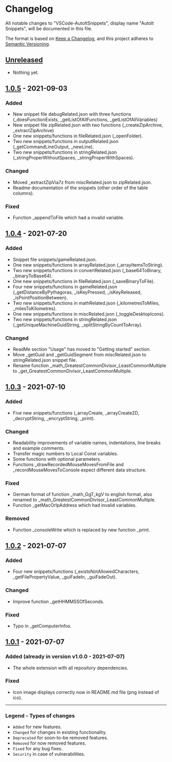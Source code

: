 # Changelog

All notable changes to "VSCode-AutoItSnippets", display name "AutoIt Snippets", will be documented in this file.

The format is based on [Keep a Changelog](https://keepachangelog.com/en/1.0.0/),
and this project adheres to [Semantic Versioning](https://semver.org/spec/v2.0.0.html).

## [Unreleased]

- Nothing yet.

## [1.0.5] - 2021-09-03

### Added

- New snippet file debugRelated.json with three functions (_doesFunctionExists, _getListOfAllFunctions, _getListOfAllVariables)
- New snippet file zipRelated.json with two functions (_createZipArchive, _extractZipArchive)
- One new snippets/functions in fileRelated.json (_openFolder).
- Two new snippets/functions in outputRelated.json (_getCommandLineOutput, _newLine).
- Two new snippets/functions in stringRelated.json (_stringProperWithoutSpaces, _stringProperWithSpaces).

### Changed

- Moved _extractZipVia7z from miscRelated.json to zipRelated.json.
- Readme documentation of the snippets (other order of the table columns).

### Fixed

- Function _appendToFile which had a invalid variable.

## [1.0.4] - 2021-07-20

### Added

- Snippet file snippets/gameRelated.json.
- One new snippets/functions in arrayRelated.json (_arrayItemsToString).
- Two new snippets/functions in convertRelated.json (_base64ToBinary, _binaryToBase64).
- One new snippets/functions in fileRelated.json (_saveBinaryToFile).
- Four new snippets/functions in gameRelated.json (_getDistanceByPythagoras, _isKeyPressed, _isKeyReleased, _isPointPositionBetween).
- Two new snippets/functions in mathRelated.json (_kilometresToMiles, _milesToKilometres).
- One new snippets/functions in miscRelated.json (_toggleDesktopIcons).
- Two new snippets/functions in stringRelated.json (_getUniqueMachineGuidString, _splitStringByCountToArray).

### Changed

- ReadMe section "Usage" has moved to "Getting started" section.
- Move _getGuid and _getGuidSegment from miscRelated.json to stringRelated.json snippet file.
- Rename function _math_GreatestCommonDivisor_LeastCommonMultiple to _get_GreatestCommonDivisor_LeastCommonMultiple.

## [1.0.3] - 2021-07-10

### Added

- Five new snippets/functions (_arrayCreate, _arrayCreate2D, _decryptString, _encryptString, _print).

### Changed

- Readability improvements of variable names, indentations, line breaks and example comments.
- Transfer magic numbers to Local Const variables.
- Some functions with optional parameters.
- Functions _drawRecordedMouseMovesFromFile and _recordMouseMovesToConsole expect different data structure.

### Fixed

- German format of function _math_GgT_kgV to english format, also renamed to _math_GreatestCommonDivisor_LeastCommonMultiple.
- Function _getMacOrIpAddress which had invalid variables.

### Removed

- Function _consoleWrite which is replaced by new function _print.

## [1.0.2] - 2021-07-07

### Added

- Four new snippets/functions (_existsNotAllowedCharacters, _getFilePropertyValue, _guiFadeIn, _guiFadeOut).

### Changed

- Improve function _getHHMMSSOfSeconds.

### Fixed

- Typo in _getComputerInfos.

## [1.0.1] - 2021-07-07

### Added (already in version v1.0.0 - 2021-07-07)

- The whole extension with all repository dependencies.

### Fixed

- Icon image displays correctly now in README.md file (png instead of ico).

[unreleased]: https://github.com/Sven-Seyfert/VSCode-AutoItSnippets/compare/v1.0.5...HEAD
[1.0.5]: https://github.com/Sven-Seyfert/VSCode-AutoItSnippets/compare/v1.0.4...v1.0.5
[1.0.4]: https://github.com/Sven-Seyfert/VSCode-AutoItSnippets/compare/v1.0.3...v1.0.4
[1.0.3]: https://github.com/Sven-Seyfert/VSCode-AutoItSnippets/compare/v1.0.2...v1.0.3
[1.0.2]: https://github.com/Sven-Seyfert/VSCode-AutoItSnippets/compare/v1.0.1...v1.0.2
[1.0.1]: https://github.com/Sven-Seyfert/VSCode-AutoItSnippets/releases/tag/v1.0.1

---

### Legend - Types of changes
- `Added` for new features.
- `Changed` for changes in existing functionality.
- `Deprecated` for soon-to-be removed features.
- `Removed` for now removed features.
- `Fixed` for any bug fixes.
- `Security` in case of vulnerabilities.
